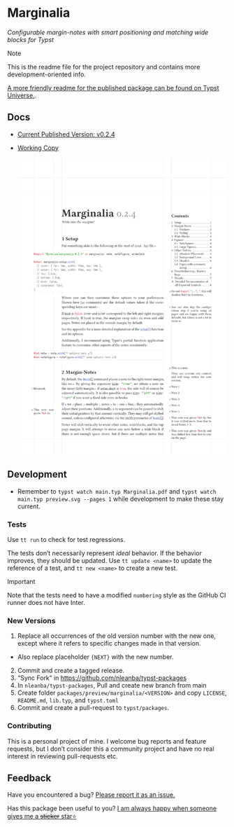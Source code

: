 # Marginalia
_Configurable margin-notes with smart positioning and matching wide blocks for Typst_

> [!NOTE]
> This is the readme file for the project repository and contains more development-oriented info.
> 
> [A more friendly readme for the published package can be found on Typst Universe.](https://typst.app/universe/package/marginalia).

## Docs

- [Current Published Version: v0.2.4](https://github.com/nleanba/typst-marginalia/blob/v0.2.4/Marginalia.pdf?raw=true)

- [Working Copy](https://github.com/nleanba/typst-marginalia/blob/main/Marginalia.pdf?raw=true)

  [![first page of the documentation](https://github.com/nleanba/typst-marginalia/raw/refs/heads/main/preview.svg)](https://github.com/nleanba/typst-marginalia/blob/main/Marginalia.pdf)


## Development

- Remember to `typst watch main.typ Marginalia.pdf` and `typst watch main.typ preview.svg --pages 1` while development to make these stay current.

### Tests

Use `tt run` to check for test regressions.

The tests don’t necessarily represent _ideal_ behavior. If the behavior improves, they should be updated.
Use `tt update <name>` to update the reference of a test, and `tt new <name>` to create a new test.

> [!IMPORTANT]
> Note that the tests need to have a modified `numbering` style as the GitHub CI runner does not have Inter.

### New Versions

1. Replace all occurrences of the old version number with the new one, except where it refers to specific changes made in that version.
  - Also replace placeholder `{NEXT}` with the new number.
2. Commit and create a tagged release.
3. “Sync Fork” in https://github.com/nleanba/typst-packages
4. In `nleanba/typst-packages`, Pull and create new branch from main
5. Create folder `packages/preview/marginalia/<VERSION>` and copy `LICENSE`, `README.md`, `lib.typ`, and `typst.toml`
6. Commit and create a pull-request to `typst/packages`.

### Contributing

This is a personal project of mine.
I welcome bug reports and feature requests, but I don’t consider this a community project and have no real interest in reviewing pull-requests etc.

## Feedback
Have you encountered a bug? [Please report it as an issue.](https://github.com/nleanba/typst-marginalia/issues)

Has this package been useful to you? [I am always happy when someone gives me a ~~sticker~~ star⭐](https://github.com/nleanba/typst-marginalia)